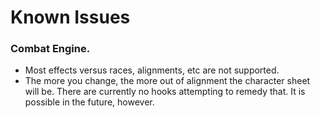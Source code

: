 # Known Issues

### Combat Engine.

* Most effects versus races, alignments, etc are not supported.
* The more you change, the more out of alignment the character sheet
  will be.  There are currently no hooks attempting to remedy that.
  It is possible in the future, however.
